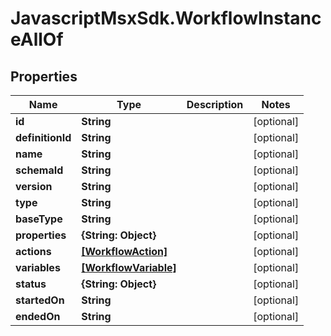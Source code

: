 # JavascriptMsxSdk.WorkflowInstanceAllOf

## Properties

Name | Type | Description | Notes
------------ | ------------- | ------------- | -------------
**id** | **String** |  | [optional] 
**definitionId** | **String** |  | [optional] 
**name** | **String** |  | [optional] 
**schemaId** | **String** |  | [optional] 
**version** | **String** |  | [optional] 
**type** | **String** |  | [optional] 
**baseType** | **String** |  | [optional] 
**properties** | **{String: Object}** |  | [optional] 
**actions** | [**[WorkflowAction]**](WorkflowAction.md) |  | [optional] 
**variables** | [**[WorkflowVariable]**](WorkflowVariable.md) |  | [optional] 
**status** | **{String: Object}** |  | [optional] 
**startedOn** | **String** |  | [optional] 
**endedOn** | **String** |  | [optional] 


